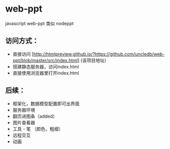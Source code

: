 # web-ppt
javascript web-ppt
类似 nodeppt
## 访问方式：
- 直接访问 [http://htmlpreview.github.io/?https://github.com/uncledb/web-ppt/blob/master/src/index.html] (该项目地址)
- 搭建静态服务器，访问index.html
- 直接使用浏览器里打开index.html
## 后续：
- 框架化，数据模型配置即可出界面
- 服务器环境
- 翻页进图条（added）
- 图片查看器
- 工具 - 笔 （颜色，粗细）
- 远程交互
- 动画